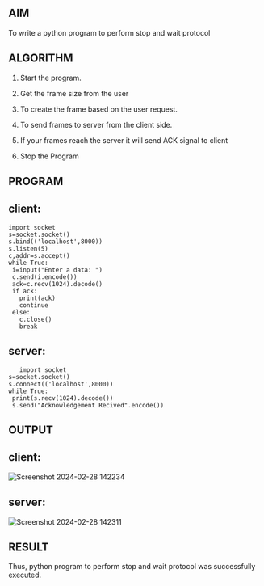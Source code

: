 
## AIM 
To write a python program to perform stop and wait protocol
## ALGORITHM
1. Start the program.
2. Get the frame size from the user

3. To create the frame based on the user request.
4. To send frames to server from the client side.
5. If your frames reach the server it will send ACK signal to client
6. Stop the Program
## PROGRAM
## client:
```
import socket
s=socket.socket()
s.bind(('localhost',8000))
s.listen(5)
c,addr=s.accept()
while True:
 i=input("Enter a data: ")
 c.send(i.encode())
 ack=c.recv(1024).decode()
 if ack:
   print(ack)
   continue
 else:
   c.close()
   break
```
## server:
```
   import socket
s=socket.socket()
s.connect(('localhost',8000))
while True:
 print(s.recv(1024).decode())
 s.send("Acknowledgement Recived".encode())
```

## OUTPUT
## client:
![Screenshot 2024-02-28 142234](https://github.com/Bhagath118/2a_Stop_and_Wait_Protocol/assets/147473779/574edc48-8425-4b30-a1cb-75b24d1d3ad9)


## server:

![Screenshot 2024-02-28 142311](https://github.com/Bhagath118/2a_Stop_and_Wait_Protocol/assets/147473779/76ba0102-7d22-4426-ae5f-1cf506472bdd)

## RESULT
Thus, python program to perform stop and wait protocol was successfully executed.
